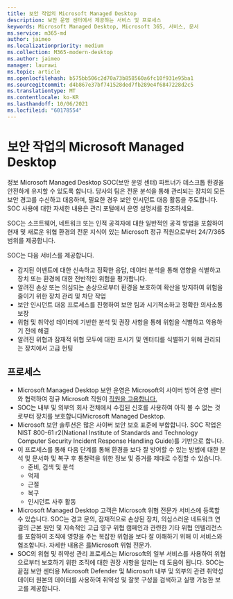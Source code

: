 ```yaml
---
title: 보안 작업의 Microsoft Managed Desktop
description: 보안 운영 센터에서 제공하는 서비스 및 프로세스
keywords: Microsoft Managed Desktop, Microsoft 365, 서비스, 문서
ms.service: m365-md
author: jaimeo
ms.localizationpriority: medium
ms.collection: M365-modern-desktop
ms.author: jaimeo
manager: laurawi
ms.topic: article
ms.openlocfilehash: b575bb506c2d70a73b858560a6fc10f931e95ba1
ms.sourcegitcommit: d4b867e37bf741528ded7fb289e4f6847228d2c5
ms.translationtype: MT
ms.contentlocale: ko-KR
ms.lasthandoff: 10/06/2021
ms.locfileid: "60178554"
---
```

# <a name="security-operations-in-microsoft-managed-desktop"></a>보안 작업의 Microsoft Managed Desktop

정보 Microsoft Managed Desktop SOC(보안 운영 센터) 파트너가 데스크톱 환경을 안전하게 유지할 수 있도록 합니다. 당사의 팀은 전문 분석을 통해 관리되는 장치의 모든 보안 경고를 수신하고 대응하며, 필요한 경우 보안 인시던트 대응 활동을 주도합니다. SOC 사용에 대한 자세한 내용은 관리 포털에서 운영 설명서를 참조하세요.

SOC는 소프트웨어, 네트워크 또는 인적 공격자에 대한 일반적인 공격 방법을 포함하여 현재 및 새로운 위협 환경의 전문 지식이 있는 Microsoft 정규 직원으로부터 24/7/365 범위를 제공합니다.

SOC는 다음 서비스를 제공합니다.
- 감지된 이벤트에 대한 신속하고 정확한 응답, 데이터 분석을 통해 영향을 식별하고 장치 또는 환경에 대한 전반적인 위험을 평가합니다.
- 알려진 손상 또는 의심되는 손상으로부터 환경을 보호하여 확산을 방지하여 위험을 줄이기 위한 장치 관리 및 차단 작업
- 보안 인시던트 대응 프로세스를 진행하여 보안 팀과 시기적소하고 정확한 의사소통 보장
- 위협 및 취약성 데이터에 기반한 분석 및 권장 사항을 통해 위험을 식별하고 악용하기 전에 해결
- 알려진 위협과 잠재적 위협 모두에 대한 표시기 및 엔터티를 식별하기 위해 관리되는 장치에서 고급 헌팅

## <a name="processes"></a>프로세스

- Microsoft Managed Desktop 보안 운영은 Microsoft의 사이버 방어 운영 센터와 협력하여 정규 Microsoft 직원이 [직원을 고용합니다.](https://www.microsoft.com/msrc/cdoc) 
- SOC는 내부 및 외부의 회사 전체에서 수집된 신호를 사용하여 아직 볼 수 없는 것로부터 장치를 보호합니다Microsoft Managed Desktop.
- Microsoft 보안 솔루션은 많은 사이버 보안 보호 표준에 부합합니다. SOC 작업은 NIST 800-61 r2(National Institute of Standards and Technology Computer Security Incident Response Handling Guide)를 기반으로 합니다.
- 이 프로세스를 통해 다음 단계를 통해 환경을 보다 잘 방어할 수 있는 방법에 대한 분석 및 문서화 및 복구 후 통찰력을 위한 정보 및 증거를 제대로 수집할 수 있습니다.
    - 준비, 검색 및 분석
    - 억제
    - 근절
    - 복구
    - 인시던트 사후 활동
- Microsoft Managed Desktop 고객은 Microsoft 위협 전문가 서비스에 등록할 수 있습니다. SOC는 경고 문의, 잠재적으로 손상된 장치, 의심스러운 네트워크 연결의 근본 원인 및 지속적인 고급 영구 위협 캠페인과 관련한 기타 위협 인텔리전스를 포함하여 조직에 영향을 주는 복잡한 위협을 보다 잘 이해하기 위해 이 서비스와 협조합니다. 자세한 내용은 [를](/windows/security/threat-protection/microsoft-defender-atp/microsoft-threat-experts)Microsoft 위협 전문가.
- SOC의 위협 및 취약성 관리 프로세스는 Microsoft의 일부 서비스를 사용하여 위협으로부터 보호하기 위한 조직에 대한 권장 사항을 알리는 데 도움이 됩니다. SOC는 끝점 보안 센터용 Microsoft Defender 및 Microsoft 내부 및 외부의 관련 취약성 데이터 원본의 데이터를 사용하여 취약성 및 잘못 구성을 검색하고 실행 가능한 보고를 제공합니다.